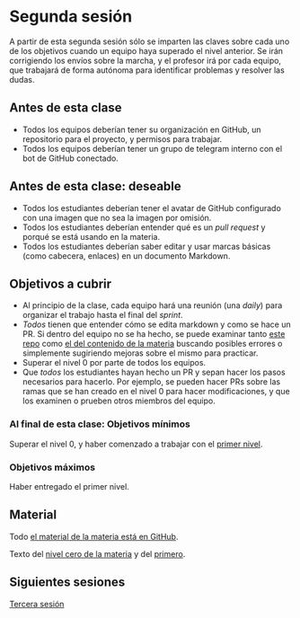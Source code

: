 # Segunda sesión

A partir de esta segunda sesión sólo se imparten las claves sobre cada uno de
los objetivos cuando un equipo haya superado el nivel anterior. Se irán
corrigiendo los envíos sobre la marcha, y el profesor irá por cada equipo, que
trabajará de forma autónoma para identificar problemas y resolver las dudas.

## Antes de esta clase

* Todos los equipos deberían tener su organización en GitHub, un repositorio
  para el proyecto, y permisos para trabajar.
* Todos los equipos deberían tener un grupo de telegram interno con el bot de
  GitHub conectado.

## Antes de esta clase: deseable

* Todos los estudiantes deberían tener el avatar de GitHub configurado
  con una imagen que no sea la imagen por omisión.
* Todos los estudiantes deberían entender qué es un *pull request* y porqué se
  está usando en la materia.
* Todos los estudiantes deberían saber editar y usar marcas básicas (como
  cabecera, enlaces) en un documento Markdown.

## Objetivos a cubrir

* Al principio de la clase, cada equipo hará una reunión (una *daily*) para
  organizar el trabajo hasta el final del *sprint*.
* *Todos* tienen que entender cómo se edita markdown y como se hace un PR. Si
  dentro del equipo no se ha hecho, se puede examinar tanto [este
  repo](https://github.com/JJ/MPDA-IS-ed/tree/main) como [el del contenido de la
  materia](https://github.com/JJ/MPDA-IS) buscando posibles errores o
  simplemente sugiriendo mejoras sobre el mismo para practicar.
* Superar el nivel 0 por parte de todos los equipos.
* Que *todos* los estudiantes hayan hecho un PR y sepan hacer los pasos
  necesarios para hacerlo. Por ejemplo, se pueden hacer PRs sobre las ramas que
  se han creado en el nivel 0 para hacer modificaciones, y que los examinen o
  prueben otros miembros del equipo.

### Al final de esta clase: Objetivos mínimos

Superar el nivel 0, y haber comenzado a trabajar con el [primer
nivel](http://jj.github.io/MPDA-IS/doc/1.Planificacion).

### Objetivos máximos

Haber entregado el primer nivel.

## Material

Todo [el material de la materia está en GitHub](http://jj.github.io/MPDA-IS).

Texto del [nivel cero de la materia](http://jj.github.io/IV/doc/0.Repositorio) y
del [primero](http://jj.github.io/MPDA-IS/doc/1.Planificacion).

## Siguientes sesiones

[Tercera sesión](03.md)
